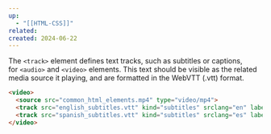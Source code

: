 ```yaml
---
up:
  - "[[HTML-CSS]]"
related: 
created: 2024-06-22
---
```


The `<track>` element defines text tracks, such as subtitles or captions, for `<audio>` and `<video>` elements. 
This text should be visible as the related media source it playing, and are formatted in the WebVTT (.vtt) format.

```html
<video>
  <source src="common_html_elements.mp4" type="video/mp4">
  <track src="english_subtitles.vtt" kind="subtitles" srclang="en" label="English">
  <track src="spanish_subtitles.vtt" kind="subtitles" srclang="es" label="Spanish">
</video>
```